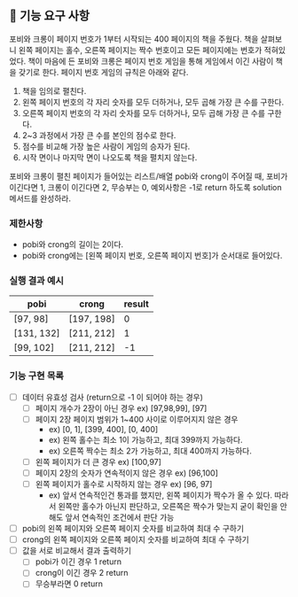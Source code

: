 ## 🚀 기능 요구 사항

포비와 크롱이 페이지 번호가 1부터 시작되는 400 페이지의 책을 주웠다. 책을 살펴보니 왼쪽 페이지는 홀수, 오른쪽 페이지는 짝수 번호이고 모든 페이지에는 번호가 적혀있었다. 책이 마음에 든 포비와 크롱은 페이지 번호 게임을 통해 게임에서 이긴 사람이 책을 갖기로 한다. 페이지 번호 게임의 규칙은 아래와 같다.

1. 책을 임의로 펼친다.
2. 왼쪽 페이지 번호의 각 자리 숫자를 모두 더하거나, 모두 곱해 가장 큰 수를 구한다.
3. 오른쪽 페이지 번호의 각 자리 숫자를 모두 더하거나, 모두 곱해 가장 큰 수를 구한다.
4. 2~3 과정에서 가장 큰 수를 본인의 점수로 한다.
5. 점수를 비교해 가장 높은 사람이 게임의 승자가 된다.
6. 시작 면이나 마지막 면이 나오도록 책을 펼치지 않는다.

포비와 크롱이 펼친 페이지가 들어있는 리스트/배열 pobi와 crong이 주어질 때, 포비가 이긴다면 1, 크롱이 이긴다면 2, 무승부는 0, 예외사항은 -1로 return 하도록 solution 메서드를 완성하라.

### 제한사항

- pobi와 crong의 길이는 2이다.
- pobi와 crong에는 [왼쪽 페이지 번호, 오른쪽 페이지 번호]가 순서대로 들어있다.

### 실행 결과 예시

| pobi | crong | result |
| --- | --- | --- |
| [97, 98] | [197, 198] | 0 |
| [131, 132] | [211, 212] | 1 |
| [99, 102] | [211, 212] | -1 |


### 기능 구현 목록
- [ ]  데이터 유효성 검사 (return으로 -1 이 되어야 하는 경우)
    - [ ]  페이지 개수가 2장이 아닌 경우 ex) [97,98,99], [97]
    - [ ]  페이지 2장 페이지 범위가 1~400 사이로 이루어지지 않은 경우
        - ex) [0, 1], [399, 400], [0, 400]
        - ex) 왼쪽 홀수는 최소 1이 가능하고, 최대 399까지 가능하다.
        - ex) 오른쪽 짝수는 최소 2가 가능하고, 최대 400까지 가능하다.
    - [ ]  왼쪽 페이지가 더 큰 경우 ex) [100,97]
    - [ ]  페이지 2장의 숫자가 연속적이지 않은 경우 ex) [96,100]
    - [ ]  왼쪽 페이지가 홀수로 시작하지 않는 경우 ex) [96, 97]
       - ex) 앞서 연속적인건 통과를 했지만, 왼쪽 페이지가 짝수가 올 수 있다. 따라서 왼쪽만 홀수가 아닌지 판단하고, 오른쪽은 짝수가 맞는지 굳이 확인을 안해도 앞서 연속적인 조건에서 판단 가능

- [ ]  pobi의 왼쪽 페이지와 오른쪽 페이지 숫자를 비교하여 최대 수 구하기
- [ ]  crong의 왼쪽 페이지와 오른쪽 페이지 숫자를 비교하여 최대 수 구하기
- [ ]  값을 서로 비교해서 결과 출력하기
    - [ ]  pobi가 이긴 경우 1 return
    - [ ]  crong이 이긴 경우 2 return
    - [ ]  무승부라면 0 return